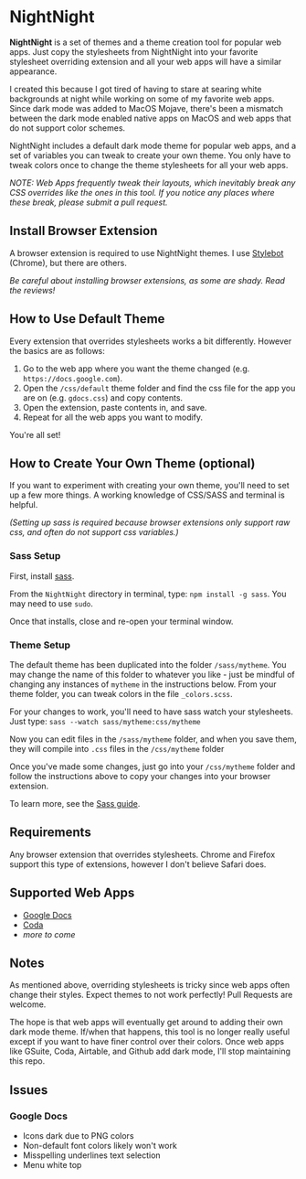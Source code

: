 # NightNight
**NightNight** is a set of themes and a theme creation tool for popular web apps. Just copy the stylesheets from NightNight into your favorite stylesheet overriding extension and all your web apps will have a similar appearance.

I created this because I got tired of having to stare at searing white backgrounds at night while working on some of my favorite web apps. Since dark mode was added to MacOS Mojave, there's been a mismatch between the dark mode enabled native apps on MacOS and web apps that do not support color schemes.

NightNight includes a default dark mode theme for popular web apps, and a set of variables you can tweak to create your own theme. You only have to tweak colors once to change the theme stylesheets for all your web apps.

*NOTE: Web Apps frequently tweak their layouts, which inevitably break any CSS overrides like the ones in this tool. If you notice any places where these break, please submit a pull request.*

## Install Browser Extension
A browser extension is required to use NightNight themes. I use [Stylebot](https://chrome.google.com/webstore/detail/stylebot/oiaejidbmkiecgbjeifoejpgmdaleoha) (Chrome), but there are others.

*Be careful about installing browser extensions, as some are shady. Read the reviews!*

## How to Use Default Theme
Every extension that overrides stylesheets works a bit differently. However the basics are as follows:

1. Go to the web app where you want the theme changed (e.g. `https://docs.google.com`).
2. Open the `/css/default` theme folder and find the css file for the app you are on (e.g. `gdocs.css`) and copy contents.
3. Open the extension, paste contents in, and save.
4. Repeat for all the web apps you want to modify.

You're all set!

## How to Create Your Own Theme (optional)
If you want to experiment with creating your own theme, you'll need to set up a few more things. A working knowledge of CSS/SASS and terminal is helpful.

*(Setting up sass is required because browser extensions only support raw css,
  and often do not support css variables.)*

### Sass Setup
First, install [sass](https://sass-lang.com/install).

From the `NightNight` directory in terminal, type:
`npm install -g sass`. You may need to use `sudo`.

Once that installs, close and re-open your terminal window.

### Theme Setup
The default theme has been duplicated into the folder `/sass/mytheme`. You may
change the name of this folder to whatever you like - just be mindful of changing
any instances of `mytheme` in the instructions below. From your theme folder, you
can tweak colors in the file `_colors.scss`.

For your changes to work, you'll need to have sass watch your stylesheets. Just type:
`sass --watch sass/mytheme:css/mytheme`

Now you can edit files in the `/sass/mytheme` folder, and when you save them,
they will compile into `.css` files in the `/css/mytheme` folder

Once you've made some changes, just go into your `/css/mytheme` folder and follow
the instructions above to copy your changes into your browser extension.

To learn more, see the [Sass guide](https://sass-lang.com/guide).

## Requirements
Any browser extension that overrides stylesheets. Chrome and Firefox support this type of extensions, however I don't believe Safari does.

## Supported Web Apps
* [Google Docs](https://docs.google.com)
* [Coda](https://coda.io)
* *more to come*

## Notes
As mentioned above, overriding stylesheets is tricky since web apps often change their styles. Expect themes to not work perfectly! Pull Requests are welcome.

The hope is that web apps will eventually get around to adding their own dark mode theme. If/when that happens, this tool is no longer really useful except if you want to have finer control over their colors. Once web apps like GSuite, Coda, Airtable, and Github add dark mode, I'll stop maintaining this repo.

## Issues
### Google Docs
* Icons dark due to PNG colors
* Non-default font colors likely won't work
* Misspelling underlines text selection
* Menu white top
